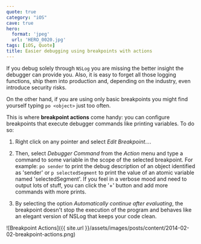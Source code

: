 ```yaml
---
quote: true
category: "iOS"
cave: true
hero:
  format: 'jpeg'
  url: 'HERO_0020.jpg'
tags: [iOS, Quote]
title: Easier debugging using breakpoints with actions
---
```


If you debug solely through ```NSLog``` you are missing the better insight the debugger can provide you. Also, it is easy to forget all those logging functions, ship them into production and, depending on the industry, even introduce security risks.

On the other hand, if you are using only basic breakpoints you might find yourself typing ```po <object>``` just too often.

This is where **breakpoint actions** come handy: you can configure breakpoints that execute debugger commands like printing variables. To do so:

1. Right click on any pointer and select *Edit Breakpoint...*.

2. Then, select *Debugger Command* from the *Action* menu and type a command to some variable in the scope of the selected breakpoint. For example: ```po sender``` to print the debug description of an object identified as 'sender' or ```p selectedSegment``` to print the value of an atomic variable named 'selectedSegment'. If you feel in a verbose mood and need to output lots of stuff, you can click the '+' button and add more commands with more prints.

3. By selecting the option *Automatically continue after evaluating*, the breakpoint doesn't stop the execution of the program and behaves like an elegant version of NSLog that keeps your code clean.

![Breakpoint Actions]({{ site.url }}/assets/images/posts/content/2014-02-02-breakpoint-actions.png)
